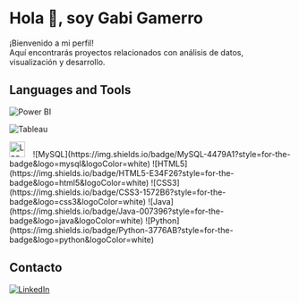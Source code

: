 # Hola 👋, soy Gabi Gamerro

¡Bienvenido a mi perfil!  
Aquí encontrarás proyectos relacionados con análisis de datos, visualización y desarrollo.


## Languages and Tools

<!-- Power BI -->
![Power BI](https://img.shields.io/badge/Power%20BI-F2C811?style=for-the-badge&logo=powerbi&logoColor=black)
<!-- Tableau -->
![Tableau](https://img.shields.io/badge/Tableau-E97627?style=for-the-badge&logo=tableau&logoColor=white)
<!-- Looker Studio (antes Data Studio, no tiene logo oficial en Shields.io, uso SVG de Simple Icons) -->
<img src="https://simpleicons.org/icons/looker.svg" alt="Looker Studio" height="28" style="margin-right:10px;"/>
<!-- MySQL -->
![MySQL](https://img.shields.io/badge/MySQL-4479A1?style=for-the-badge&logo=mysql&logoColor=white)
<!-- HTML -->
![HTML5](https://img.shields.io/badge/HTML5-E34F26?style=for-the-badge&logo=html5&logoColor=white)
<!-- CSS -->
![CSS3](https://img.shields.io/badge/CSS3-1572B6?style=for-the-badge&logo=css3&logoColor=white)
<!-- Java -->
![Java](https://img.shields.io/badge/Java-007396?style=for-the-badge&logo=java&logoColor=white)
<!-- Python -->
![Python](https://img.shields.io/badge/Python-3776AB?style=for-the-badge&logo=python&logoColor=white)

## Contacto

[![LinkedIn](https://img.shields.io/badge/-LinkedIn-0A66C2?style=for-the-badge&logo=linkedin&logoColor=white)](https://www.linkedin.com/in/gabriela-gamerro-6aa54362)
